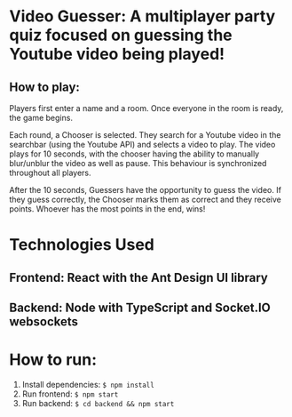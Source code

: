 # Video Guesser: A multiplayer party quiz focused on guessing the Youtube video being played!

## How to play:
Players first enter a name and a room. Once everyone in the room is ready, the game begins.

Each round, a Chooser is selected. They search for a Youtube video in the searchbar (using the Youtube API) and selects a video to play.
The video plays for 10 seconds, with the chooser having the ability to manually blur/unblur the video as well as pause. This behaviour is synchronized throughout all players.

After the 10 seconds, Guessers have the opportunity to guess the video. If they guess correctly, the Chooser marks them as correct and they receive points. 
Whoever has the most points in the end, wins!

# Technologies Used
## Frontend: React with the Ant Design UI library

## Backend: Node with TypeScript and Socket.IO websockets

# How to run:
1. Install dependencies: `$ npm install`
2. Run frontend: `$ npm start`
3. Run backend: `$ cd backend && npm start`
